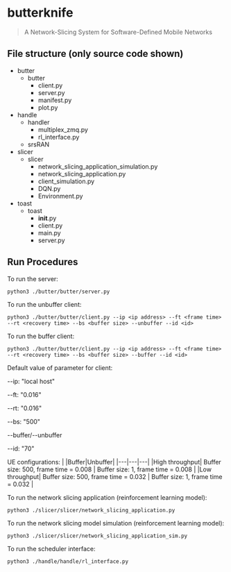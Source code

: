 # butterknife 
> A Network-Slicing System for Software-Defined Mobile Networks


## File structure (only source code shown)
- butter
    - butter
        - client.py
        - server.py
        - manifest.py
        - plot.py
- handle
    - handler
        - multiplex_zmq.py
        - rl_interface.py
    - srsRAN
- slicer
    - slicer
        - network_slicing_application_simulation.py
        - network_slicing_application.py
        - client_simulation.py
        - DQN.py
        - Environment.py
- toast
    - toast
        - __init__.py
        - client.py
        - main.py
        - server.py

## Run Procedures
To run the server:

```
python3 ./butter/butter/server.py
```
To run the unbuffer client:
```
python3 ./butter/butter/client.py --ip <ip address> --ft <frame time> --rt <recovery time> --bs <buffer size> --unbuffer --id <id>
```
To run the buffer client:
```
python3 ./butter/butter/client.py --ip <ip address> --ft <frame time> --rt <recovery time> --bs <buffer size> --buffer --id <id>
```

Default value of parameter for client:

--ip: "local host"

--ft: "0.016"

--rt: "0.016"

--bs: "500"

--buffer/--unbuffer

--id: "70"

UE configurations:
|   |Buffer|Unbuffer|
|---|---|---|
|High throughput| Buffer size: 500, frame time = 0.008 | Buffer size: 1, frame time = 0.008 |
|Low throughput| Buffer size: 500, frame time = 0.032 | Buffer size: 1, frame time = 0.032 |

To run the network slicing application (reinforcement learning model):
```
python3 ./slicer/slicer/network_slicing_application.py
```

To run the network slicing model simulation (reinforcement learning model):
```
python3 ./slicer/slicer/network_slicing_application_sim.py
```

To run the scheduler interface:
```
python3 ./handle/handle/rl_interface.py
```
